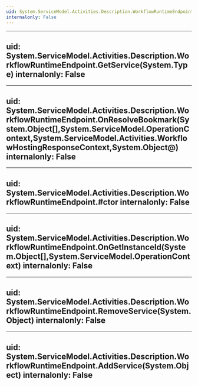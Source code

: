 ```yaml
---
uid: System.ServiceModel.Activities.Description.WorkflowRuntimeEndpoint
internalonly: False
---
```


---
uid: System.ServiceModel.Activities.Description.WorkflowRuntimeEndpoint.GetService(System.Type)
internalonly: False
---

---
uid: System.ServiceModel.Activities.Description.WorkflowRuntimeEndpoint.OnResolveBookmark(System.Object[],System.ServiceModel.OperationContext,System.ServiceModel.Activities.WorkflowHostingResponseContext,System.Object@)
internalonly: False
---

---
uid: System.ServiceModel.Activities.Description.WorkflowRuntimeEndpoint.#ctor
internalonly: False
---

---
uid: System.ServiceModel.Activities.Description.WorkflowRuntimeEndpoint.OnGetInstanceId(System.Object[],System.ServiceModel.OperationContext)
internalonly: False
---

---
uid: System.ServiceModel.Activities.Description.WorkflowRuntimeEndpoint.RemoveService(System.Object)
internalonly: False
---

---
uid: System.ServiceModel.Activities.Description.WorkflowRuntimeEndpoint.AddService(System.Object)
internalonly: False
---
